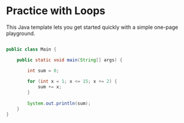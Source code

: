 # Practice with Loops

This Java template lets you get started quickly with a simple one-page playground.

```java runnable

public class Main {

    public static void main(String[] args) {

        int sum = 0;
    
        for (int x = 1; x <= 15; x += 2) {
            sum += x;
        }
    
        System.out.println(sum);
    }
}
```